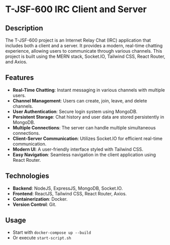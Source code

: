 # T-JSF-600 IRC Client and Server

## Description

The T-JSF-600 project is an Internet Relay Chat (IRC) application that includes both a client and a server. It provides a modern, real-time chatting experience, allowing users to communicate through various channels. This project is built using the MERN stack, Socket.IO, Tailwind CSS, React Router, and Axios.

## Features

- **Real-Time Chatting**: Instant messaging in various channels with multiple users.
- **Channel Management**: Users can create, join, leave, and delete channels.
- **User Authentication**: Secure login system using MongoDB.
- **Persistent Storage**: Chat history and user data are stored persistently in MongoDB.
- **Multiple Connections**: The server can handle multiple simultaneous connections.
- **Client-Server Communication**: Utilizes Socket.IO for efficient real-time communication.
- **Modern UI**: A user-friendly interface styled with Tailwind CSS.
- **Easy Navigation**: Seamless navigation in the client application using React Router.

## Technologies

- **Backend**: NodeJS, ExpressJS, MongoDB, Socket.IO.
- **Frontend**: ReactJS, Tailwind CSS, React Router, Axios.
- **Containerization**: Docker.
- **Version Control**: Git.

## Usage

- Start with `docker-compose up --build`
- Or execute `start-script.sh`
